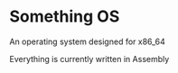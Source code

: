 # Something OS

An operating system designed for x86_64

Everything is currently written in Assembly
